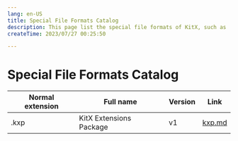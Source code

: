 ```yaml
---
lang: en-US
title: Special File Formats Catalog
description: This page list the special file formats of KitX, such as .kxp ...
createTime: 2023/07/27 00:25:50

---
```


# Special File Formats Catalog

| Normal extension | Full name               | Version | Link             |
|------------------|-------------------------|---------|------------------|
| .kxp             | KitX Extensions Package | v1      | [kxp.md](kxp.md) |

